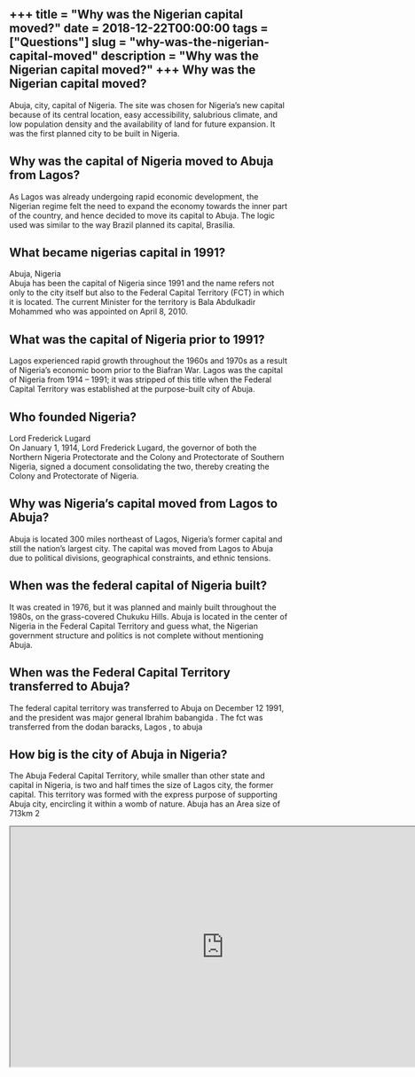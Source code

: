 +++
title = "Why was the Nigerian capital moved?"
date = 2018-12-22T00:00:00
tags = ["Questions"]
slug = "why-was-the-nigerian-capital-moved"
description = "Why was the Nigerian capital moved?"
+++
Why was the Nigerian capital moved?
-----------------------------------

Abuja, city, capital of Nigeria. The site was chosen for Nigeria’s new capital because of its central location, easy accessibility, salubrious climate, and low population density and the availability of land for future expansion. It was the first planned city to be built in Nigeria.

Why was the capital of Nigeria moved to Abuja from Lagos?
---------------------------------------------------------

As Lagos was already undergoing rapid economic development, the Nigerian regime felt the need to expand the economy towards the inner part of the country, and hence decided to move its capital to Abuja. The logic used was similar to the way Brazil planned its capital, Brasília.

What became nigerias capital in 1991?
-------------------------------------

Abuja, Nigeria  
Abuja has been the capital of Nigeria since 1991 and the name refers not only to the city itself but also to the Federal Capital Territory (FCT) in which it is located. The current Minister for the territory is Bala Abdulkadir Mohammed who was appointed on April 8, 2010.

What was the capital of Nigeria prior to 1991?
----------------------------------------------

Lagos experienced rapid growth throughout the 1960s and 1970s as a result of Nigeria’s economic boom prior to the Biafran War. Lagos was the capital of Nigeria from 1914 – 1991; it was stripped of this title when the Federal Capital Territory was established at the purpose-built city of Abuja.

Who founded Nigeria?
--------------------

Lord Frederick Lugard  
On January 1, 1914, Lord Frederick Lugard, the governor of both the Northern Nigeria Protectorate and the Colony and Protectorate of Southern Nigeria, signed a document consolidating the two, thereby creating the Colony and Protectorate of Nigeria.

Why was Nigeria’s capital moved from Lagos to Abuja?
----------------------------------------------------

Abuja is located 300 miles northeast of Lagos, Nigeria’s former capital and still the nation’s largest city. The capital was moved from Lagos to Abuja due to political divisions, geographical constraints, and ethnic tensions.

When was the federal capital of Nigeria built?
----------------------------------------------

It was created in 1976, but it was planned and mainly built throughout the 1980s, on the grass-covered Chukuku Hills. Abuja is located in the center of Nigeria in the Federal Capital Territory and guess what, the Nigerian government structure and politics is not complete without mentioning Abuja.

When was the Federal Capital Territory transferred to Abuja?
------------------------------------------------------------

The federal capital territory was transferred to Abuja on December 12 1991, and the president was major general Ibrahim babangida . The fct was transferred from the dodan baracks, Lagos , to abuja

How big is the city of Abuja in Nigeria?
----------------------------------------

The Abuja Federal Capital Territory, while smaller than other state and capital in Nigeria, is two and half times the size of Lagos city, the former capital. This territory was formed with the express purpose of supporting Abuja city, encircling it within a womb of nature. Abuja has an Area size of 713km 2

<iframe allow="accelerometer; autoplay; clipboard-write; encrypted-media; gyroscope; picture-in-picture" allowfullscreen="" class="__youtube_prefs__  epyt-is-override  no-lazyload" data-no-lazy="1" data-origheight="433" data-origwidth="770" data-skipgform_ajax_framebjll="" height="433" id="_ytid_26782" loading="lazy" src="https://www.youtube.com/embed/5-9BHftRCmk?enablejsapi=1&autoplay=0&cc_load_policy=0&cc_lang_pref=&iv_load_policy=1&loop=0&modestbranding=0&rel=1&fs=1&playsinline=0&autohide=2&theme=dark&color=red&controls=1&" title="YouTube player" width="770"></iframe>